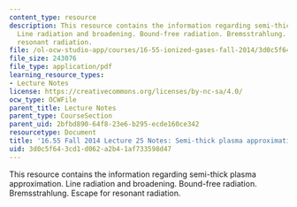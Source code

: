 ```yaml
---
content_type: resource
description: This resource contains the information regarding semi-thick plasma approximation.
  Line radiation and broadening. Bound-free radiation. Bremsstrahlung. Escape for
  resonant radiation.
file: /ol-ocw-studio-app/courses/16-55-ionized-gases-fall-2014/3d0c5f643cd1d062a2b41af733598d47_MIT16_55F14_Lecture25.pdf
file_size: 243076
file_type: application/pdf
learning_resource_types:
- Lecture Notes
license: https://creativecommons.org/licenses/by-nc-sa/4.0/
ocw_type: OCWFile
parent_title: Lecture Notes
parent_type: CourseSection
parent_uid: 2bfbd890-64f8-23e6-b295-ecde160ce342
resourcetype: Document
title: '16.55 Fall 2014 Lecture 25 Notes: Semi-thick plasma approximation'
uid: 3d0c5f64-3cd1-d062-a2b4-1af733598d47
---
```

This resource contains the information regarding semi-thick plasma approximation. Line radiation and broadening. Bound-free radiation. Bremsstrahlung. Escape for resonant radiation.